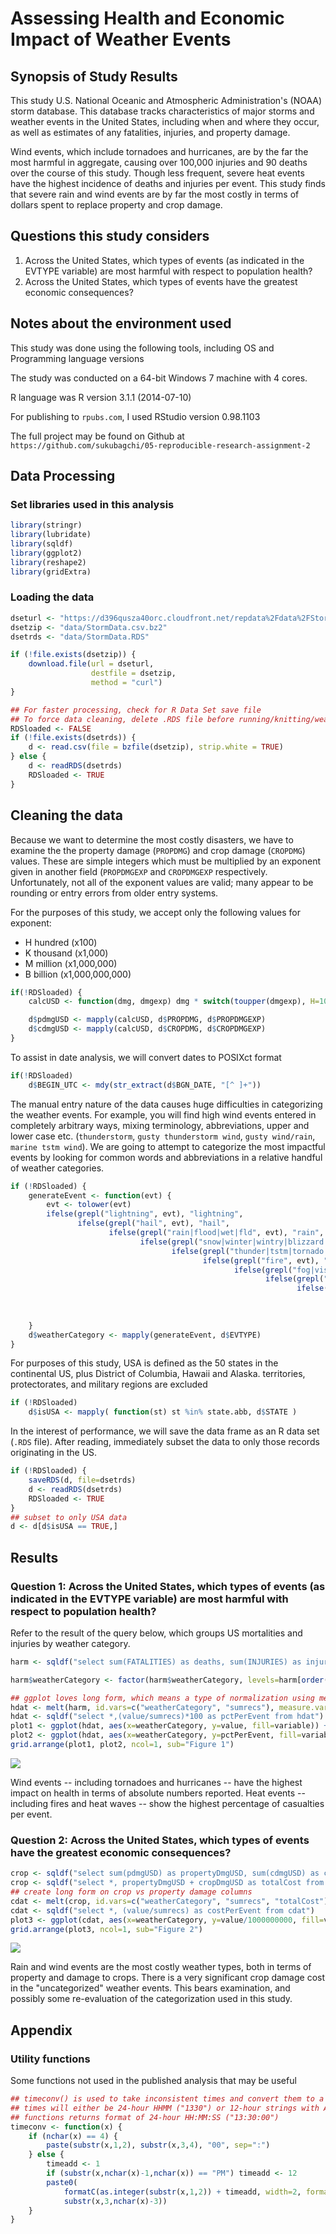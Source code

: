 # Assessing Health and Economic Impact of Weather Events
## Synopsis of Study Results

This study U.S. National Oceanic and Atmospheric Administration's
(NOAA) storm database. This database tracks characteristics of major
storms and weather events in the United States, including when and
where they occur, as well as estimates of any fatalities, injuries,
and property damage.

Wind events, which include tornadoes and hurricanes, are by the far
the most harmful in aggregate, causing over 100,000 injuries and 90
deaths over the course of this study.  Though less frequent, severe
heat events have the highest incidence of deaths and injuries per
event.  This study finds that severe rain and wind events are by far
the most costly in terms of dollars spent to replace property and crop
damage.

## Questions this study considers

  1. Across the United States, which types of events (as indicated in the EVTYPE variable) are most harmful with respect to population health?
  1. Across the United States, which types of events have the greatest economic consequences?

## Notes about the environment used
This study was done using the following tools, including OS and Programming language versions

The study was conducted on a 64-bit Windows 7 machine with 4 cores.

R language was R version 3.1.1 (2014-07-10)

For publishing to `rpubs.com`, I used RStudio version 0.98.1103

The full project may be found on Github at `https://github.com/sukubagchi/05-reproducible-research-assignment-2`

## Data Processing
### Set libraries used in this analysis

```r
library(stringr)
library(lubridate)
library(sqldf)
library(ggplot2)
library(reshape2)
library(gridExtra)
```
### Loading the data

```r
dseturl <- "https://d396qusza40orc.cloudfront.net/repdata%2Fdata%2FStormData.csv.bz2"
dsetzip <- "data/StormData.csv.bz2"
dsetrds <- "data/StormData.RDS"

if (!file.exists(dsetzip)) {
    download.file(url = dseturl,
                  destfile = dsetzip,
                  method = "curl")
}

## For faster processing, check for R Data Set save file
## To force data cleaning, delete .RDS file before running/knitting/weaving
RDSloaded <- FALSE
if (!file.exists(dsetrds)) {
    d <- read.csv(file = bzfile(dsetzip), strip.white = TRUE)
} else {
    d <- readRDS(dsetrds)
    RDSloaded <- TRUE
}
```

## Cleaning the data

Because we want to determine the most costly disasters, we have to
examine the the property damage (`PROPDMG`) and crop damage
(`CROPDMG`) values.  These are simple integers which must be
multiplied by an exponent given in another field (`PROPDMGEXP` and
`CROPDMGEXP` respectively.  Unfortunately, not all of the exponent
values are valid; many appear to be rounding or entry errors from
older entry systems.

For the purposes of this study, we accept only the following values
for exponent:
  * H hundred (x100)
  * K thousand (x1,000)
  * M million (x1,000,000)
  * B billion (x1,000,000,000)


```r
if(!RDSloaded) {
    calcUSD <- function(dmg, dmgexp) dmg * switch(toupper(dmgexp), H=100, K=1000, M=1000000, B=1000000000, 1)

    d$pdmgUSD <- mapply(calcUSD, d$PROPDMG, d$PROPDMGEXP)
    d$cdmgUSD <- mapply(calcUSD, d$CROPDMG, d$CROPDMGEXP)
}
```

To assist in date analysis, we will convert dates to POSIXct format


```r
if(!RDSloaded)
    d$BEGIN_UTC <- mdy(str_extract(d$BGN_DATE, "[^ ]+"))
```

The manual entry nature of the data causes huge difficulties in
categorizing the weather events.  For example, you will find high wind
events entered in completely arbitrary ways, mixing terminology,
abbreviations, upper and lower case etc. (`thunderstorm`, `gusty
thunderstorm wind`, `gusty wind/rain`, `marine tstm wind`).  We are
going to attempt to categorize the most impactful events by looking
for common words and abbreviations in a relative handful of weather
categories.


```r
if (!RDSloaded) {
    generateEvent <- function(evt) {
        evt <- tolower(evt)
        ifelse(grepl("lightning", evt), "lightning",
               ifelse(grepl("hail", evt), "hail",
                      ifelse(grepl("rain|flood|wet|fld", evt), "rain",
                             ifelse(grepl("snow|winter|wintry|blizzard|sleet|cold|ice|freeze|avalanche|icy", evt), "winter",
                                    ifelse(grepl("thunder|tstm|tornado|wind|hurricane|funnel|tropical +storm", evt), "wind",
                                           ifelse(grepl("fire", evt), "fire",
                                                  ifelse(grepl("fog|visibility|dark|dust", evt), "low visibility",
                                                         ifelse(grepl("surf|surge|tide|tsunami|current", evt), "ocean surge",
                                                                ifelse(grepl("heat|high +temp|record +temp|warm|dry", evt), "heat",
                                                                       ifelse(grepl("volcan", evt), "volcanic activity",
                                                                              "uncategorized"
                                                                              ))))))))))
    }
    d$weatherCategory <- mapply(generateEvent, d$EVTYPE)
}
```


For purposes of this study, USA is defined as the 50 states in the
continental US, plus District of Columbia, Hawaii and
Alaska. territories, protectorates, and military regions are excluded


```r
if (!RDSloaded)
    d$isUSA <- mapply( function(st) st %in% state.abb, d$STATE )
```

In the interest of performance, we will save the data frame as an R
data set (`.RDS` file).  After reading, immediately subset the data to
only those records originating in the US.


```r
if (!RDSloaded) {
    saveRDS(d, file=dsetrds)
    d <- readRDS(dsetrds)
    RDSloaded <- TRUE
}
## subset to only USA data
d <- d[d$isUSA == TRUE,]
```

## Results
### Question 1: Across the United States, which types of events (as indicated in the EVTYPE variable) are most harmful with respect to population health?

Refer to the result of the query below, which groups US mortalities and injuries by weather category.


```r
harm <- sqldf("select sum(FATALITIES) as deaths, sum(INJURIES) as injuries, weatherCategory,count(*) as sumrecs from d group by weatherCategory ")

harm$weatherCategory <- factor(harm$weatherCategory, levels=harm[order(harm$injuries), "weatherCategory"])

## ggplot loves long form, which means a type of normalization using melt()
hdat <- melt(harm, id.vars=c("weatherCategory", "sumrecs"), measure.vars=c("deaths", "injuries"))
hdat <- sqldf("select *,(value/sumrecs)*100 as pctPerEvent from hdat")
plot1 <- ggplot(hdat, aes(x=weatherCategory, y=value, fill=variable)) + geom_bar(stat="identity") + coord_flip() + ggtitle("Total Casualties per Weather Type") + xlab("Weather type") + ylab("# Casualties")
plot2 <- ggplot(hdat, aes(x=weatherCategory, y=pctPerEvent, fill=variable)) + geom_bar(stat="identity") + coord_flip() + ggtitle("Average Casualties per Incident") + xlab("Weather type") + ylab("% Casualties Reported")
grid.arrange(plot1, plot2, ncol=1, sub="Figure 1")
```

![](Project_files/figure-html/findHarmfulEvents-1.png) 

Wind events -- including tornadoes and hurricanes -- have the highest
impact on health in terms of absolute numbers reported.  Heat events
-- including fires and heat waves -- show the highest percentage of
casualties per event.

### Question 2: Across the United States, which types of events have the greatest economic consequences?


```r
crop <- sqldf("select sum(pdmgUSD) as propertyDmgUSD, sum(cdmgUSD) as cropDmgUSD, count(*) as sumrecs, weatherCategory from d group by weatherCategory")
crop <- sqldf("select *, propertyDmgUSD + cropDmgUSD as totalCost from crop")
## create long form on crop vs property damage columns
cdat <- melt(crop, id.vars=c("weatherCategory", "sumrecs", "totalCost"), measure.vars=c("propertyDmgUSD", "cropDmgUSD"))
cdat <- sqldf("select *, (value/sumrecs) as costPerEvent from cdat")
plot3 <- ggplot(cdat, aes(x=weatherCategory, y=value/1000000000, fill=variable)) + geom_bar(stat="identity") + coord_flip() + ggtitle("Damages per Weather Type") + xlab("Weather type") + ylab("Damages in Billions USD")
grid.arrange(plot3, ncol=1, sub="Figure 2")
```

![](Project_files/figure-html/unnamed-chunk-1-1.png) 

Rain and wind events are the most costly weather types, both in terms
of property and damage to crops.  There is a very significant crop
damage cost in the "uncategorized" weather events.  This bears
examination, and possibly some re-evaluation of the categorization
used in this study.  

## Appendix
### Utility functions
Some functions not used in the published analysis that may be useful


```r
## timeconv() is used to take inconsistent times and convert them to a standard format
## times will either be 24-hour HHMM ("1330") or 12-hour strings with AM/PM ("01:30:00 PM")
## functions returns format of 24-hour HH:MM:SS ("13:30:00")
timeconv <- function(x) {
    if (nchar(x) == 4) {
        paste(substr(x,1,2), substr(x,3,4), "00", sep=":")
    } else {
        timeadd <- 1
        if (substr(x,nchar(x)-1,nchar(x)) == "PM") timeadd <- 12
        paste0(
            formatC(as.integer(substr(x,1,2)) + timeadd, width=2, format="d", flag="0"),
            substr(x,3,nchar(x)-3))
    }
}
```

